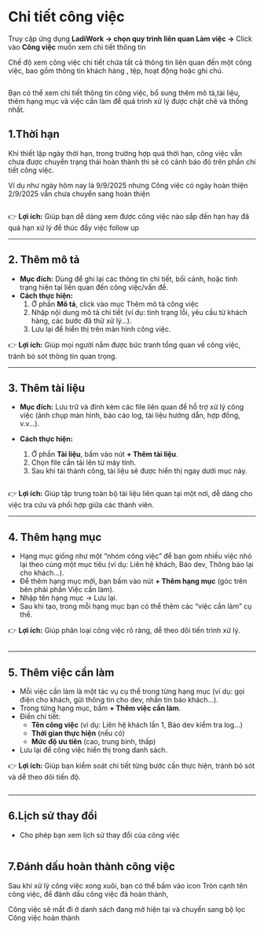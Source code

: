 # Chi tiết công việc

Truy cập ứng dụng **LadiWork -> chọn quy trình liên quan Làm việc ->** Click vào **Công việc** muốn xem chi tiết thông tin&#x20;

Chế độ xem công việc chi tiết  chứa tất cả thông tin liên quan đến một công việc, bao gồm thông tin khách hàng , tệp, hoạt động hoặc ghi chú.

<figure><img src="../../../.gitbook/assets/image (1542).png" alt=""><figcaption></figcaption></figure>

Bạn có thể xem chi tiết thông tin công việc, bổ sung thêm mô tả,tài liệu,  thêm hạng mục và việc cần làm để quá trình xử lý được chặt chẽ và thống nhất.

## 1.Thời hạn&#x20;

Khi thiết lập ngày thời hạn, trong trường hợp quá thời hạn, công việc vẫn chưa được chuyển trạng thái hoàn thành thì sẽ có cảnh báo đỏ trên phần chi tiết công việc.&#x20;

Ví dụ như ngày hôm nay là 9/9/2025 nhưng Công việc có ngày hoàn thiện 2/9/2025 vẫn chưa chuyển sang hoàn thiện&#x20;

<figure><img src="../../../.gitbook/assets/image (1543).png" alt=""><figcaption></figcaption></figure>

&#x20;👉 **Lợi ích:** Giúp bạn dễ dàng xem được công việc nào sắp đến hạn hay đã quá hạn xử lý để thúc đẩy việc follow up

***

## **2. Thêm mô tả**

* **Mục đích:** Dùng để ghi lại các thông tin chi tiết, bối cảnh, hoặc tình trạng hiện tại liên quan đến công việc/vấn đề.
* **Cách thực hiện:**
  1. Ở phần **Mô tả**, click vào mục Thêm mô tả công việc&#x20;
  2. Nhập nội dung mô tả chi tiết (ví dụ: tình trạng lỗi, yêu cầu từ khách hàng, các bước đã thử xử lý…).
  3. Lưu lại để hiển thị trên màn hình công việc.

👉 **Lợi ích:** Giúp mọi người nắm được bức tranh tổng quan về công việc, tránh bỏ sót thông tin quan trọng.

***

## **3. Thêm tài liệu**

* **Mục đích:** Lưu trữ và đính kèm các file liên quan để hỗ trợ xử lý công việc (ảnh chụp màn hình, báo cáo log, tài liệu hướng dẫn, hợp đồng, v.v…).
*   **Cách thực hiện:**

    1. Ở phần **Tài liệu**, bấm vào nút **+ Thêm tài liệu**.
    2. Chọn file cần tải lên từ máy tính.
    3. Sau khi tải thành công, tài liệu sẽ được hiển thị ngay dưới mục này.

    <figure><img src="../../../.gitbook/assets/image (1544).png" alt=""><figcaption></figcaption></figure>

👉 **Lợi ích:** Giúp tập trung toàn bộ tài liệu liên quan tại một nơi, dễ dàng cho việc tra cứu và phối hợp giữa các thành viên.

***

## **4. Thêm hạng mục**

* Hạng mục giống như một “nhóm công việc” để bạn gom nhiều việc nhỏ lại theo cùng một mục tiêu (ví dụ: Liên hệ khách, Báo dev, Thông báo lại cho khách…).
* Để thêm hạng mục mới, bạn bấm vào nút **+ Thêm hạng mục** (góc trên bên phải phần Việc cần làm).
* Nhập tên hạng mục → Lưu lại.
* Sau khi tạo, trong mỗi hạng mục bạn có thể thêm các “việc cần làm” cụ thể.

👉 **Lợi ích:** Giúp phân loại công việc rõ ràng, dễ theo dõi tiến trình xử lý.

<figure><img src="../../../.gitbook/assets/image (1546).png" alt=""><figcaption></figcaption></figure>

***

## **5. Thêm việc cần làm**

* Mỗi việc cần làm là một tác vụ cụ thể trong từng hạng mục (ví dụ: gọi điện cho khách, gửi thông tin cho dev, nhắn tin báo khách...).
* Trong từng hạng mục, bấm **+ Thêm việc cần làm**.
* Điền chi tiết:
  * **Tên công việc** (ví dụ: Liên hệ khách lần 1, Báo dev kiểm tra log…)
  * **Thời gian thực hiện** (nếu có)
  * **Mức độ ưu tiên** (cao, trung bình, thấp)
* Lưu lại để công việc hiển thị trong danh sách.

👉 **Lợi ích:** Giúp bạn kiểm soát chi tiết từng bước cần thực hiện, tránh bỏ sót và dễ theo dõi tiến độ.

<figure><img src="../../../.gitbook/assets/image (1547).png" alt=""><figcaption></figcaption></figure>



***

## 6.Lịch sử thay đổi&#x20;

* Cho phép bạn xem lịch sử thay đổi của công việc&#x20;

<figure><img src="../../../.gitbook/assets/image (1550).png" alt=""><figcaption></figcaption></figure>



## 7.Đánh dấu hoàn thành công việc&#x20;

Sau khi xử lý công việc xong xuôi, bạn có thể bấm vào icon Tròn cạnh tên công việc, để đánh dấu công việc đã hoàn thành,

Công việc sẽ mất đi ở danh sách đang mở hiện tại và chuyển sang bộ lọc Công việc hoàn thành

<figure><img src="../../../.gitbook/assets/image (1551).png" alt=""><figcaption></figcaption></figure>
